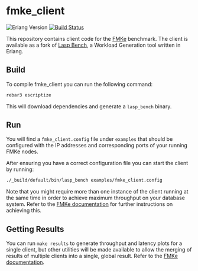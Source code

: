 # fmke_client
![Erlang Version](https://img.shields.io/badge/Erlang%2FOTP-21-brightgreen.svg)
[![Build Status](https://travis-ci.org/goncalotomas/fmke_client.svg?branch=master)](https://travis-ci.org/goncalotomas/fmke_client)

This repository contains client code for the [FMKe][fmke] benchmark. The client is available as a fork of
[Lasp Bench][lasp_bench], a Workload Generation tool written in Erlang.

## Build
To compile fmke_client you can run the following command:

```sh
rebar3 escriptize
```

This will download dependencies and generate a `lasp_bench` binary.

## Run
You will find a `fmke_client.config` file under `examples` that should be configured with the IP addresses and
corresponding ports of your running FMKe nodes.

After ensuring you have a correct configuration file you can start the client by running:

```sh
./_build/default/bin/lasp_bench examples/fmke_client.config
```

Note that you might require more than one instance of the client running at the same time in order to achieve maximum
throughput on your database system. Refer to the [FMKe documentation][fmke_docs] for further instructions on achieving
this.

## Getting Results
You can run `make results` to generate throughput and latency plots for a single client, but other utilities will be
made available to allow the merging of results of multiple clients into a single, global result. Refer to the
[FMKe documentation][fmke_docs].

[fmke]: https://github.com/goncalotomas/FMKe
[lasp_bench]: https://github.com/lasp-lang/lasp_bench
[fmke_docs]: https://github.com/goncalotomas/FMKe/wiki
